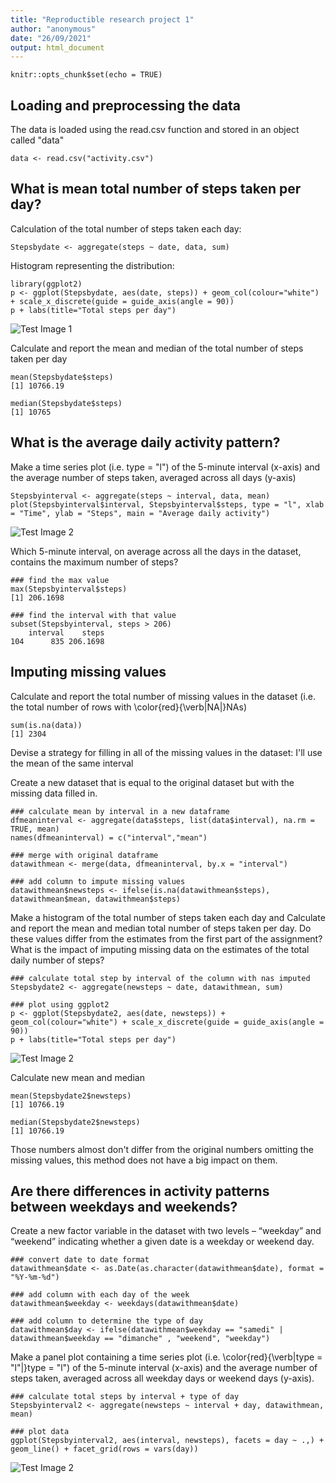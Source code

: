 ```yaml
---
title: "Reproductible research project 1"
author: "anonymous"
date: "26/09/2021"
output: html_document
---
```


```{r_setup, include=FALSE}
knitr::opts_chunk$set(echo = TRUE)
```


## Loading and preprocessing the data

The data is loaded using the read.csv function and stored in an object called "data"

```{r_loading, echo=TRUE}
data <- read.csv("activity.csv")
```

## What is mean total number of steps taken per day?

Calculation of the total number of steps taken each day:

```{r_calculation_steps, echo=TRUE}
Stepsbydate <- aggregate(steps ~ date, data, sum)
```

Histogram representing the distribution:

```{r_plot_steps, echo=TRUE}
library(ggplot2)
p <- ggplot(Stepsbydate, aes(date, steps)) + geom_col(colour="white") + scale_x_discrete(guide = guide_axis(angle = 90))
p + labs(title="Total steps per day")
```

![Test Image 1](https://github.com/FB85/RepData_PeerAssessment1/blob/master/plot1.png)

Calculate and report the mean and median of the total number of steps taken per day

```{r_mean_median, echo=TRUE}
mean(Stepsbydate$steps)
[1] 10766.19

median(Stepsbydate$steps)
[1] 10765
```

## What is the average daily activity pattern?

Make a time series plot (i.e. type = "l") of the 5-minute interval (x-axis) and the average number of steps taken, averaged across all days (y-axis)

```{r_time_series_plot, echo=TRUE}
Stepsbyinterval <- aggregate(steps ~ interval, data, mean)
plot(Stepsbyinterval$interval, Stepsbyinterval$steps, type = "l", xlab = "Time", ylab = "Steps", main = "Average daily activity")
```

![Test Image 2](https://github.com/FB85/RepData_PeerAssessment1/blob/master/plot2.png)

Which 5-minute interval, on average across all the days in the dataset, contains the maximum number of steps?

```{r_find_max_interval, echo=TRUE}
### find the max value
max(Stepsbyinterval$steps)
[1] 206.1698

### find the interval with that value
subset(Stepsbyinterval, steps > 206)
    interval    steps
104      835 206.1698
```

## Imputing missing values

Calculate and report the total number of missing values in the dataset (i.e. the total number of rows with \color{red}{\verb|NA|}NAs)

```{r_nas, echo=TRUE}
sum(is.na(data))
[1] 2304
```

Devise a strategy for filling in all of the missing values in the dataset:
I'll use the mean of the same interval

Create a new dataset that is equal to the original dataset but with the missing data filled in.

```{r_imputing_nas, echo=TRUE}
### calculate mean by interval in a new dataframe
dfmeaninterval <- aggregate(data$steps, list(data$interval), na.rm = TRUE, mean)
names(dfmeaninterval) = c("interval","mean")

### merge with original dataframe
datawithmean <- merge(data, dfmeaninterval, by.x = "interval")

### add column to impute missing values
datawithmean$newsteps <- ifelse(is.na(datawithmean$steps), datawithmean$mean, datawithmean$steps)
```

Make a histogram of the total number of steps taken each day and Calculate and report the mean and median total number of steps taken per day. Do these values differ from the estimates from the first part of the assignment? What is the impact of imputing missing data on the estimates of the total daily number of steps?

```{r_new_histogram, echo=TRUE}
### calculate total step by interval of the column with nas imputed
Stepsbydate2 <- aggregate(newsteps ~ date, datawithmean, sum)

### plot using ggplot2
p <- ggplot(Stepsbydate2, aes(date, newsteps)) + geom_col(colour="white") + scale_x_discrete(guide = guide_axis(angle = 90))
p + labs(title="Total steps per day")
```

![Test Image 2](https://github.com/FB85/RepData_PeerAssessment1/blob/master/plot3.png)

Calculate new mean and median

```{r_new_mean_median, echo=TRUE}
mean(Stepsbydate2$newsteps)
[1] 10766.19

median(Stepsbydate2$newsteps)
[1] 10766.19
```

Those numbers almost don't differ from the original numbers omitting the missing values, this method does not have a big impact on them.

## Are there differences in activity patterns between weekdays and weekends?

Create a new factor variable in the dataset with two levels – “weekday” and “weekend” indicating whether a given date is a weekday or weekend day.

```{r_new_factor, echo=TRUE}
### convert date to date format
datawithmean$date <- as.Date(as.character(datawithmean$date), format = "%Y-%m-%d")

### add column with each day of the week
datawithmean$weekday <- weekdays(datawithmean$date)

### add column to determine the type of day
datawithmean$day <- ifelse(datawithmean$weekday == "samedi" | datawithmean$weekday == "dimanche" , "weekend", "weekday")
```

Make a panel plot containing a time series plot (i.e. \color{red}{\verb|type = "l"|}type = "l") of the 5-minute interval (x-axis) and the average number of steps taken, averaged across all weekday days or weekend days (y-axis). 

```{r_panel_plot, echo=TRUE}
### calculate total steps by interval + type of day
Stepsbyinterval2 <- aggregate(newsteps ~ interval + day, datawithmean, mean)

### plot data
ggplot(Stepsbyinterval2, aes(interval, newsteps), facets = day ~ .,) + geom_line() + facet_grid(rows = vars(day))
```

![Test Image 2](https://github.com/FB85/RepData_PeerAssessment1/blob/master/plot4.png)
